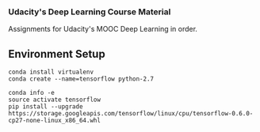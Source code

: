 ### Udacity's Deep Learning Course Material 

Assignments for Udacity's MOOC Deep Learning in order. 

## Environment Setup

```
conda install virtualenv
conda create --name=tensorflow python-2.7

conda info -e
source activate tensorflow
pip install --upgrade https://storage.googleapis.com/tensorflow/linux/cpu/tensorflow-0.6.0-cp27-none-linux_x86_64.whl
```
